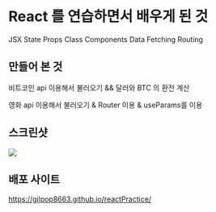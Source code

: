 # React 를 연습하면서 배우게 된 것

JSX
State
Props
Class Components
Data Fetching
Routing

## 만들어 본 것

비트코인 api 이용해서 불러오기 && 달러와 BTC 의 환전 계산

영화 api 이용해서 불러오기 & Router 이용 & useParams를 이용 

## 스크린샷

<img src="https://user-images.githubusercontent.com/80146176/142884285-0c093e2e-ae75-458b-804e-6907c73e0e67.png" width="auto" />

## 배포 사이트

https://gilpop8663.github.io/reactPractice/
